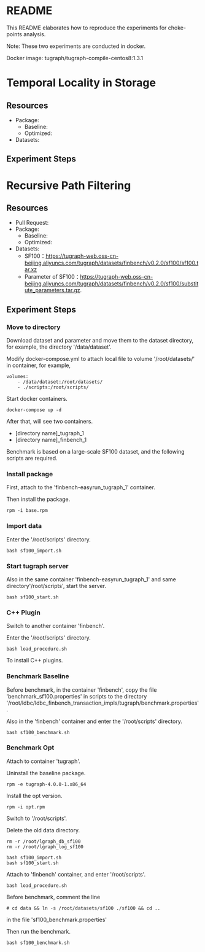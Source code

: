 # README

This README elaborates how to reproduce the experiments for choke-points analysis.

Note: These two experiments are conducted in docker.

Docker image: tugraph/tugraph-compile-centos8:1.3.1

# Temporal Locality in Storage

## Resources

- Package:
    - Baseline: 
    - Optimized:
- Datasets:

## Experiment Steps



# Recursive Path Filtering

## Resources

- Pull Request:
- Package:
    - Baseline: 
    - Optimized:
- Datasets:
    - SF100：https://tugraph-web.oss-cn-beijing.aliyuncs.com/tugraph/datasets/finbench/v0.2.0/sf100/sf100.tar.xz
    - Parameter of SF100：https://tugraph-web.oss-cn-beijing.aliyuncs.com/tugraph/datasets/finbench/v0.2.0/sf100/substitute_parameters.tar.gz.

## Experiment Steps

### Move to directory
Download dataset and parameter and move them to the dataset directory, for example, the directory '/data/dataset'.

Modify docker-compose.yml to attach local file to volume '/root/datasets/' in container, for example, 
```
volumes: 
    - /data/dataset:/root/datasets/
    - ./scripts:/root/scripts/
```

Start docker containers.
```
docker-compose up -d
```

After that, will see two containers.
- [directory name]_tugraph_1
- [directory name]_finbench_1

Benchmark is based on a large-scale SF100 dataset, and the following scripts are required.

### Install package
First, attach to the 'finbench-easyrun_tugraph_1' container.

Then install the package.
```
rpm -i base.rpm
```

### Import data
Enter the '/root/scripts' directory.
```
bash sf100_import.sh
```

### Start tugraph server
Also in the same container 'finbench-easyrun_tugraph_1' and same directory'/root/scripts', start the server.
```
bash sf100_start.sh
```

### C++ Plugin
Switch to another container 'finbench'.

Enter the '/root/scripts' directory.
```
bash load_procedure.sh
```
To install C++ plugins.

### Benchmark Baseline
Before benchmark, in the container 'finbench', copy the file 'benchmark_sf100.properties' in scripts to the directory '/root/ldbc/ldbc_finbench_transaction_impls/tugraph/benchmark.properties'.

Also in the 'finbench' container and enter the '/root/scripts' directory.
```
bash sf100_benchmark.sh
```

### Benchmark Opt
Attach to container 'tugraph'.

Uninstall the baseline package.
```
rpm -e tugraph-4.0.0-1.x86_64
```
Install the opt version.
```
rpm -i opt.rpm
```

Switch to '/root/scripts'.

Delete the old data directory.

```
rm -r /root/lgraph_db_sf100
rm -r /root/lgraph_log_sf100

bash sf100_import.sh
bash sf100_start.sh
```

Attach to 'finbench' container, and enter '/root/scripts'.
```
bash load_procedure.sh
```

Before benchmark, comment the line
```
# cd data && ln -s /root/datasets/sf100 ./sf100 && cd ..
```
in the file 'sf100_benchmark.properties'

Then run the benchmark.
```
bash sf100_benchmark.sh
```
